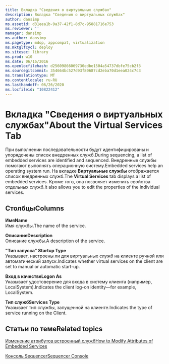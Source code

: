 ```yaml
---
title: Вкладка "Сведения о виртуальных службах"
description: Вкладка "Сведения о виртуальных службах"
author: dansimp
ms.assetid: d31eea1b-9a37-42f1-8d7c-95881716e753
ms.reviewer: ''
manager: dansimp
ms.author: dansimp
ms.pagetype: mdop, appcompat, virtualization
ms.mktglfcycl: deploy
ms.sitesec: library
ms.prod: w10
ms.date: 06/16/2016
ms.openlocfilehash: d25609866069730edbe1504a54737dbfe75cb2f3
ms.sourcegitcommit: 354664bc527d93f80687cd2eba70d1eea024c7c3
ms.translationtype: MT
ms.contentlocale: ru-RU
ms.lasthandoff: 06/26/2020
ms.locfileid: "10822412"
---
```

# <span data-ttu-id="8962b-103">Вкладка "Сведения о виртуальных службах"</span><span class="sxs-lookup"><span data-stu-id="8962b-103">About the Virtual Services Tab</span></span>


<span data-ttu-id="8962b-104">При выполнении последовательности будут идентифицированы и упорядочены список внедренных служб.</span><span class="sxs-lookup"><span data-stu-id="8962b-104">During sequencing, a list of embedded services are identified and sequenced.</span></span> <span data-ttu-id="8962b-105">Внедренные службы помогают выполнять операционную систему.</span><span class="sxs-lookup"><span data-stu-id="8962b-105">Embedded services help an operating system run.</span></span> <span data-ttu-id="8962b-106">На вкладке **Виртуальные службы** отображается список внедренных служб.</span><span class="sxs-lookup"><span data-stu-id="8962b-106">The **Virtual Services** tab displays a list of embedded services.</span></span> <span data-ttu-id="8962b-107">Кроме того, она позволяет изменить свойства отдельных служб.</span><span class="sxs-lookup"><span data-stu-id="8962b-107">It also allows you to edit the properties of the individual services.</span></span>

## <span data-ttu-id="8962b-108">Столбцы</span><span class="sxs-lookup"><span data-stu-id="8962b-108">Columns</span></span>


<a href="" id="name"></a>**<span data-ttu-id="8962b-109">Имя</span><span class="sxs-lookup"><span data-stu-id="8962b-109">Name</span></span>**  
<span data-ttu-id="8962b-110">Имя службы.</span><span class="sxs-lookup"><span data-stu-id="8962b-110">The name of the service.</span></span>

<a href="" id="description"></a>**<span data-ttu-id="8962b-111">Описание</span><span class="sxs-lookup"><span data-stu-id="8962b-111">Description</span></span>**  
<span data-ttu-id="8962b-112">Описание службы.</span><span class="sxs-lookup"><span data-stu-id="8962b-112">A description of the service.</span></span>

<a href="" id="startup-type"></a>**<span data-ttu-id="8962b-113">"Тип запуска" </span><span class="sxs-lookup"><span data-stu-id="8962b-113">Startup Type</span></span>**  
<span data-ttu-id="8962b-114">Указывает, настроены ли для виртуальных служб на клиенте ручной или автоматический запуск.</span><span class="sxs-lookup"><span data-stu-id="8962b-114">Indicates whether virtual services on the client are set to manual or automatic start-up.</span></span>

<a href="" id="logon-as"></a>**<span data-ttu-id="8962b-115">Вход в качестве</span><span class="sxs-lookup"><span data-stu-id="8962b-115">Logon As</span></span>**  
<span data-ttu-id="8962b-116">Указывает удостоверение для входа в систему клиента (например, LocalSystem).</span><span class="sxs-lookup"><span data-stu-id="8962b-116">Indicates the client log-on identity—for example, LocalSystem.</span></span>

<a href="" id="services-type"></a>**<span data-ttu-id="8962b-117">Тип служб</span><span class="sxs-lookup"><span data-stu-id="8962b-117">Services Type</span></span>**  
<span data-ttu-id="8962b-118">Указывает тип службы, запущенной на клиенте.</span><span class="sxs-lookup"><span data-stu-id="8962b-118">Indicates the type of service running on the Client.</span></span>

## <span data-ttu-id="8962b-119">Статьи по теме</span><span class="sxs-lookup"><span data-stu-id="8962b-119">Related topics</span></span>


[<span data-ttu-id="8962b-120">Изменение атрибутов встроенный служб</span><span class="sxs-lookup"><span data-stu-id="8962b-120">How to Modify Attributes of Embedded Services</span></span>](how-to-modify-attributes-of-embedded-services.md)

[<span data-ttu-id="8962b-121">Консоль Sequencer</span><span class="sxs-lookup"><span data-stu-id="8962b-121">Sequencer Console</span></span>](sequencer-console.md)

 

 





